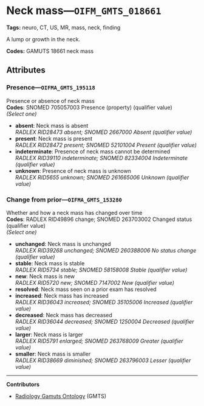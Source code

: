 # Neck mass—`OIFM_GMTS_018661`

**Tags:** neuro, CT, US, MR, mass, neck, finding

A lump or growth in the neck.

**Codes:** GAMUTS 18661 neck mass

## Attributes

### Presence—`OIFMA_GMTS_195118`

Presence or absence of neck mass  
**Codes**: SNOMED 705057003 Presence (property) (qualifier value)  
*(Select one)*

- **absent**: Neck mass is absent  
_RADLEX RID28473 absent; SNOMED 2667000 Absent (qualifier value)_
- **present**: Neck mass is present  
_RADLEX RID28472 present; SNOMED 52101004 Present (qualifier value)_
- **indeterminate**: Presence of neck mass cannot be determined  
_RADLEX RID39110 indeterminate; SNOMED 82334004 Indeterminate (qualifier value)_
- **unknown**: Presence of neck mass is unknown  
_RADLEX RID5655 unknown; SNOMED 261665006 Unknown (qualifier value)_

### Change from prior—`OIFMA_GMTS_153280`

Whether and how a neck mass has changed over time  
**Codes**: RADLEX RID49896 change; SNOMED 263703002 Changed status (qualifier value)  
*(Select one)*

- **unchanged**: Neck mass is unchanged  
_RADLEX RID39268 unchanged; SNOMED 260388006 No status change (qualifier value)_
- **stable**: Neck mass is stable  
_RADLEX RID5734 stable; SNOMED 58158008 Stable (qualifier value)_
- **new**: Neck mass is new  
_RADLEX RID5720 new; SNOMED 7147002 New (qualifier value)_
- **resolved**: Neck mass seen on a prior exam has resolved  
- **increased**: Neck mass has increased  
_RADLEX RID36043 increased; SNOMED 35105006 Increased (qualifier value)_
- **decreased**: Neck mass has decreased  
_RADLEX RID36044 decreased; SNOMED 1250004 Decreased (qualifier value)_
- **larger**: Neck mass is larger  
_RADLEX RID5791 enlarged; SNOMED 263768009 Greater (qualifier value)_
- **smaller**: Neck mass is smaller  
_RADLEX RID38669 diminished; SNOMED 263796003 Lesser (qualifier value)_

---

**Contributors**

- [Radiology Gamuts Ontology](https://gamuts.net/) (GMTS)